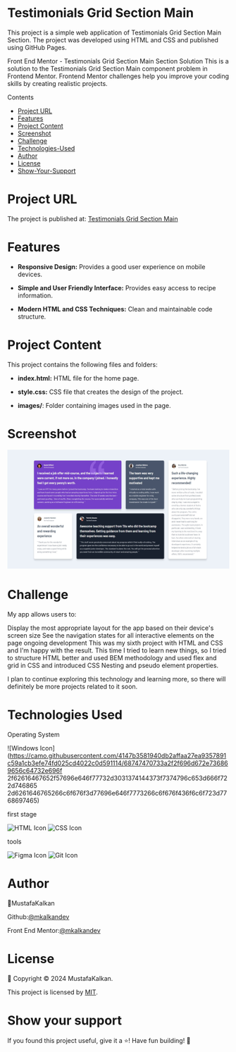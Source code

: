 # Testimonials Grid Section Main

This project is a simple web application of Testimonials Grid Section Main Section. The project was developed using HTML and CSS and published using GitHub Pages.

Front End Mentor - Testimonials Grid Section Main Section Solution
This is a solution to the Testimonials Grid Section Main component problem in Frontend Mentor. Frontend Mentor challenges help you improve your coding skills by creating realistic projects.

Contents

- [Project URL](#project-urls)
- [Features](#features)
- [Project Content](#project-content)
- [Screenshot](#screenshot)
- [Challenge](#challenge)
- [Technologies-Used](#Technologies-Used)
- [Author](#author)
- [License](#license)
- [Show-Your-Support](#show-your-support)

# Project URL

The project is published at: [Testimonials Grid Section Main](https://mkalkandev.github.io/testimonials-grid-section-main/)

# Features

- **Responsive Design:** Provides a good user experience on mobile devices.
- **Simple and User Friendly Interface:** Provides easy access to recipe information.

- **Modern HTML and CSS Techniques:** Clean and maintainable code structure.

# Project Content

This project contains the following files and folders:

- **index.html:** HTML file for the home page.

- **style.css:** CSS file that creates the design of the project.

- **images/**: Folder containing images used in the page.

# Screenshot

![Project Image](./desktop.jpg)

# Challenge

My app allows users to:

Display the most appropriate layout for the app based on their device's screen size
See the navigation states for all interactive elements on the page
ongoing development
This was my sixth project with HTML and CSS and I'm happy with the result. This time I tried to learn new things, so I tried to structure HTML better and used BEM methodology and used flex and grid in CSS and introduced CSS Nesting and pseudo element properties.

I plan to continue exploring this technology and learning more, so there will definitely be more projects related to it soon.

# Technologies Used

Operating System

![Windows Icon](https://camo.githubusercontent.com/4147b3581940db2affaa27ea9357891c59a1cb3efe74fd025cd4022c0d591114/68747470733a2f2f696d672e736869656c64732e696f 2f62616467652f57696e646f77732d3031374144373f7374796c653d666f722d746865 2d6261646765266c6f676f3d77696e646f7773266c6f676f436f6c6f723d7768697465)

first stage

![HTML Icon](https://img.shields.io/badge/HTML-5-red?style=badge-for&logo=html5&logoColor=white) ![CSS Icon](https://img.shields.io/badge/CSS-3-blue?style=badge-için&logo=css3&logoColor=beyaz)

tools

![Figma Icon](https://img.shields.io/badge/Figma-8A019C?style=badge-için&logo=figma&logoColor=beyaz) ![Git Icon](https://img.shields.io/badge/Git-F1502F?style=badge-için&logo=git&logoColor=beyaz)

# Author

👤MustafaKalkan

Github:<a href="https://github.com/mkalkandev/" target="_blank">@mkalkandev</a>

Front End Mentor:<a href="https://www.frontendmentor.io/profile/mkalkandev" target="_blank">@mkalkandev</a>

# License

📝 Copyright © 2024 MustafaKalkan.

This project is licensed by [MIT](./LICENSE).

# Show your support

If you found this project useful, give it a ⭐️! Have fun building! 🚀
